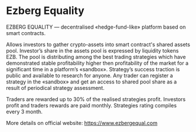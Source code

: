 # Ezberg Equality

EZBERG EQUALITY — decentralised «hedge-fund-like» platform based on smart contracts. 

Allows investors to gather crypto-assets into smart contract's shared assets pool. Investor’s share in the assets pool is expressed by liquidity tokens EZB. The pool is distributing among the best trading strategies which have demonstrated stable profitability higher then profitability of the market for a significant time in a platform’s «sandbox». Strategy’s success traction is public and available to research for anyone. Any trader can register a strategy in the «sandbox» and get an access to shared pool share as a result of periodical strategy assessment. 

Traders are rewarded up to 30% of the realised strategies profit. Investors profit and traders rewards are paid monthly. Strategies rating compiles every 3 month.  

More details on official website: https://www.ezbergequal.com
